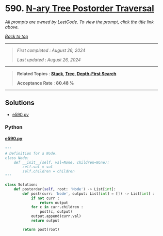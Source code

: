 # 590. [N-ary Tree Postorder Traversal](<https://leetcode.com/problems/n-ary-tree-postorder-traversal>)

*All prompts are owned by LeetCode. To view the prompt, click the title link above.*

*[Back to top](<../README.md>)*

------

> *First completed : August 26, 2024*
>
> *Last updated : August 26, 2024*

------

> **Related Topics** : **[Stack](<by_topic/Stack.md>), [Tree](<by_topic/Tree.md>), [Depth-First Search](<by_topic/Depth-First Search.md>)**
>
> **Acceptance Rate** : **80.48 %**

------

## Solutions

- [e590.py](<../my-submissions/e590.py>)
### Python
#### [e590.py](<../my-submissions/e590.py>)
```Python
"""
# Definition for a Node.
class Node:
    def __init__(self, val=None, children=None):
        self.val = val
        self.children = children
"""

class Solution:
    def postorder(self, root: 'Node') -> List[int]:
        def post(curr: 'Node', output: List[int] = []) -> List[int] :
            if not curr :
                return output
            for c in curr.children :
                post(c, output)
            output.append(curr.val)
            return output

        return post(root)

```

